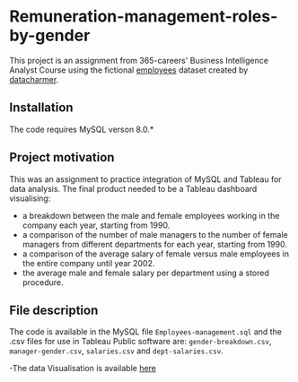 # Remuneration-management-roles-by-gender

This project is an assignment from 365-careers' Business Intelligence Analyst Course using the fictional [employees](https://github.datacharmercom/datacharmer/test_db) dataset created by [datacharmer](https://github.com/datacharmer).

## Installation
The code requires MySQL verson 8.0.* 

## Project motivation
This was an assignment to practice integration of MySQL and Tableau for data analysis. The final product needed to be a Tableau dashboard visualising:
- a breakdown between the male and female employees working in the company each year, starting from 1990. 
- a comparison of the number of male managers to the number of female managers from different departments for each year, starting from 1990.
- a comparison of the average salary of female versus male employees in the entire company until year 2002.
- the average male and female salary per department  using a stored procedure.

## File description
The code is available in the MySQL file `Employees-management.sql` and the .csv files for use in Tableau Public software are:
`gender-breakdown.csv`, `manager-gender.csv`, `salaries.csv` and `dept-salaries.csv`.

-The data Visualisation is available [here](https://public.tableau.com/app/profile/panashe4489/viz/Remuneration-management-roles-by-gender/Dashboard1)

